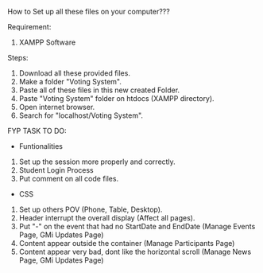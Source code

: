 How to Set up all these files on your computer???

Requirement:
1. XAMPP Software

Steps:
1. Download all these provided files.
2. Make a folder "Voting System".
3. Paste all of these files in this new created Folder.
4. Paste "Voting System" folder on htdocs (XAMPP directory).
5. Open internet browser.
6. Search for "localhost/Voting System".

FYP TASK TO DO:

- Funtionalities
1. Set up the session more properly and correctly.
2. Student Login Process
3. Put comment on all code files.


- CSS
1. Set up others POV (Phone, Table, Desktop).
2. Header interrupt the overall display (Affect all pages).
3. Put "-" on the event that had no StartDate and EndDate (Manage Events Page, GMi Updates Page)
4. Content appear outside the container (Manage Participants Page)
5. Content appear very bad, dont like the horizontal scroll (Manage News Page, GMi Updates Page)

   
